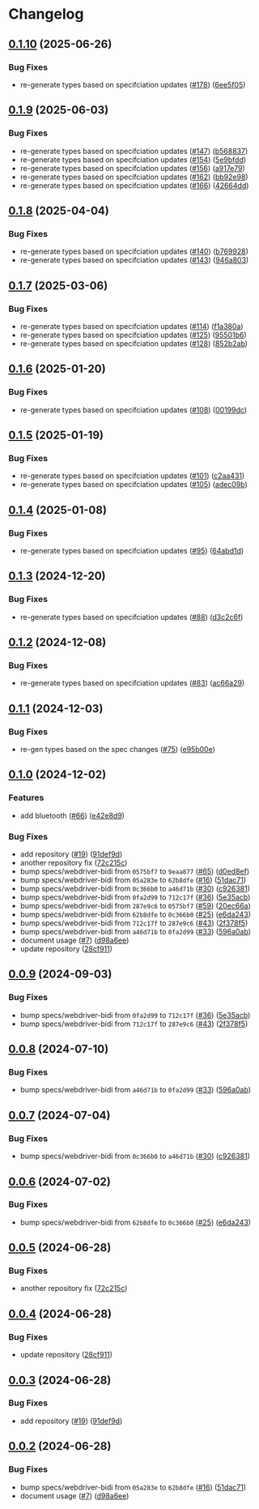 # Changelog

## [0.1.10](https://github.com/GoogleChromeLabs/webdriver-bidi-protocol/compare/webdriver-bidi-protocol-v0.1.9...webdriver-bidi-protocol-v0.1.10) (2025-06-26)


### Bug Fixes

* re-generate types based on specifciation updates ([#178](https://github.com/GoogleChromeLabs/webdriver-bidi-protocol/issues/178)) ([6ee5f05](https://github.com/GoogleChromeLabs/webdriver-bidi-protocol/commit/6ee5f05ae9298e59ff34c4859543bebcc4ad658d))

## [0.1.9](https://github.com/GoogleChromeLabs/webdriver-bidi-protocol/compare/webdriver-bidi-protocol-v0.1.8...webdriver-bidi-protocol-v0.1.9) (2025-06-03)


### Bug Fixes

* re-generate types based on specifciation updates ([#147](https://github.com/GoogleChromeLabs/webdriver-bidi-protocol/issues/147)) ([b568837](https://github.com/GoogleChromeLabs/webdriver-bidi-protocol/commit/b5688371c4ce32b6d62ff6b1a08854f0c000bcbe))
* re-generate types based on specifciation updates ([#154](https://github.com/GoogleChromeLabs/webdriver-bidi-protocol/issues/154)) ([5e9bfdd](https://github.com/GoogleChromeLabs/webdriver-bidi-protocol/commit/5e9bfdde05a80e6852dbd81ac4e124702765b11c))
* re-generate types based on specifciation updates ([#156](https://github.com/GoogleChromeLabs/webdriver-bidi-protocol/issues/156)) ([a917e79](https://github.com/GoogleChromeLabs/webdriver-bidi-protocol/commit/a917e79b9abd17e312c52227310bfe8aa7e21abb))
* re-generate types based on specifciation updates ([#162](https://github.com/GoogleChromeLabs/webdriver-bidi-protocol/issues/162)) ([bb92e98](https://github.com/GoogleChromeLabs/webdriver-bidi-protocol/commit/bb92e98a232b060cc94a058fef92e10d8f8d6601))
* re-generate types based on specifciation updates ([#166](https://github.com/GoogleChromeLabs/webdriver-bidi-protocol/issues/166)) ([42664dd](https://github.com/GoogleChromeLabs/webdriver-bidi-protocol/commit/42664dd5c7401588e55dda5573c3b7096f700953))

## [0.1.8](https://github.com/GoogleChromeLabs/webdriver-bidi-protocol/compare/webdriver-bidi-protocol-v0.1.7...webdriver-bidi-protocol-v0.1.8) (2025-04-04)


### Bug Fixes

* re-generate types based on specifciation updates ([#140](https://github.com/GoogleChromeLabs/webdriver-bidi-protocol/issues/140)) ([b769928](https://github.com/GoogleChromeLabs/webdriver-bidi-protocol/commit/b769928b05cfc936a949384cc7b345f995895b54))
* re-generate types based on specifciation updates ([#143](https://github.com/GoogleChromeLabs/webdriver-bidi-protocol/issues/143)) ([946a803](https://github.com/GoogleChromeLabs/webdriver-bidi-protocol/commit/946a80305ad8c226519667a3c4d6bfc84d7a8fe1))

## [0.1.7](https://github.com/GoogleChromeLabs/webdriver-bidi-protocol/compare/webdriver-bidi-protocol-v0.1.6...webdriver-bidi-protocol-v0.1.7) (2025-03-06)


### Bug Fixes

* re-generate types based on specifciation updates ([#114](https://github.com/GoogleChromeLabs/webdriver-bidi-protocol/issues/114)) ([f1a380a](https://github.com/GoogleChromeLabs/webdriver-bidi-protocol/commit/f1a380afeebcb5f9a2ab66732f0971336c80bb0e))
* re-generate types based on specifciation updates ([#125](https://github.com/GoogleChromeLabs/webdriver-bidi-protocol/issues/125)) ([95501b6](https://github.com/GoogleChromeLabs/webdriver-bidi-protocol/commit/95501b6d1a81516aa55cd84af1a5d3f8c060174a))
* re-generate types based on specifciation updates ([#128](https://github.com/GoogleChromeLabs/webdriver-bidi-protocol/issues/128)) ([852b2ab](https://github.com/GoogleChromeLabs/webdriver-bidi-protocol/commit/852b2abfacb13c969f82f9507cccb50a2bbfeca0))

## [0.1.6](https://github.com/GoogleChromeLabs/webdriver-bidi-protocol/compare/webdriver-bidi-protocol-v0.1.5...webdriver-bidi-protocol-v0.1.6) (2025-01-20)


### Bug Fixes

* re-generate types based on specifciation updates ([#108](https://github.com/GoogleChromeLabs/webdriver-bidi-protocol/issues/108)) ([00199dc](https://github.com/GoogleChromeLabs/webdriver-bidi-protocol/commit/00199dc6e53e35cb12e1e67ce441a2d06f87e9ae))

## [0.1.5](https://github.com/GoogleChromeLabs/webdriver-bidi-protocol/compare/webdriver-bidi-protocol-v0.1.4...webdriver-bidi-protocol-v0.1.5) (2025-01-19)


### Bug Fixes

* re-generate types based on specifciation updates ([#101](https://github.com/GoogleChromeLabs/webdriver-bidi-protocol/issues/101)) ([c2aa431](https://github.com/GoogleChromeLabs/webdriver-bidi-protocol/commit/c2aa431b0e7fe5c229f51d7b549fb6eb51009087))
* re-generate types based on specifciation updates ([#105](https://github.com/GoogleChromeLabs/webdriver-bidi-protocol/issues/105)) ([adec09b](https://github.com/GoogleChromeLabs/webdriver-bidi-protocol/commit/adec09b1c6fc6a29952a9c0a641ebd5d22f7370d))

## [0.1.4](https://github.com/GoogleChromeLabs/webdriver-bidi-protocol/compare/webdriver-bidi-protocol-v0.1.3...webdriver-bidi-protocol-v0.1.4) (2025-01-08)


### Bug Fixes

* re-generate types based on specifciation updates ([#95](https://github.com/GoogleChromeLabs/webdriver-bidi-protocol/issues/95)) ([64abd1d](https://github.com/GoogleChromeLabs/webdriver-bidi-protocol/commit/64abd1d65d99e75d7ec1e885fe22c0f093323843))

## [0.1.3](https://github.com/GoogleChromeLabs/webdriver-bidi-protocol/compare/webdriver-bidi-protocol-v0.1.2...webdriver-bidi-protocol-v0.1.3) (2024-12-20)


### Bug Fixes

* re-generate types based on specifciation updates ([#88](https://github.com/GoogleChromeLabs/webdriver-bidi-protocol/issues/88)) ([d3c2c6f](https://github.com/GoogleChromeLabs/webdriver-bidi-protocol/commit/d3c2c6fcf973551d4bef5cbee5291e3581ae257c))

## [0.1.2](https://github.com/GoogleChromeLabs/webdriver-bidi-protocol/compare/webdriver-bidi-protocol-v0.1.1...webdriver-bidi-protocol-v0.1.2) (2024-12-08)


### Bug Fixes

* re-generate types based on specifciation updates ([#83](https://github.com/GoogleChromeLabs/webdriver-bidi-protocol/issues/83)) ([ac66a29](https://github.com/GoogleChromeLabs/webdriver-bidi-protocol/commit/ac66a29bc3396c2bdabb133d5dfb63fc2b029add))

## [0.1.1](https://github.com/GoogleChromeLabs/webdriver-bidi-protocol/compare/webdriver-bidi-protocol-v0.1.0...webdriver-bidi-protocol-v0.1.1) (2024-12-03)


### Bug Fixes

* re-gen types based on the spec changes ([#75](https://github.com/GoogleChromeLabs/webdriver-bidi-protocol/issues/75)) ([e95b00e](https://github.com/GoogleChromeLabs/webdriver-bidi-protocol/commit/e95b00e96333781b8843325d928e75f49768f06f))

## [0.1.0](https://github.com/GoogleChromeLabs/webdriver-bidi-protocol/compare/webdriver-bidi-protocol-v0.0.9...webdriver-bidi-protocol-v0.1.0) (2024-12-02)


### Features

* add bluetooth ([#66](https://github.com/GoogleChromeLabs/webdriver-bidi-protocol/issues/66)) ([e42e8d9](https://github.com/GoogleChromeLabs/webdriver-bidi-protocol/commit/e42e8d9896540020955d81b08066bdf92ed16602))


### Bug Fixes

* add repository ([#19](https://github.com/GoogleChromeLabs/webdriver-bidi-protocol/issues/19)) ([91def9d](https://github.com/GoogleChromeLabs/webdriver-bidi-protocol/commit/91def9dd0baeab3476e7154676e40d5a709da2c3))
* another repository fix ([72c215c](https://github.com/GoogleChromeLabs/webdriver-bidi-protocol/commit/72c215cbcf76c97317deff925d1ff73732ed5bab))
* bump specs/webdriver-bidi from `0575bf7` to `9eaa877` ([#65](https://github.com/GoogleChromeLabs/webdriver-bidi-protocol/issues/65)) ([d0ed8ef](https://github.com/GoogleChromeLabs/webdriver-bidi-protocol/commit/d0ed8ef0254fb7786b5e2cd7b716aa772cc49fcd))
* bump specs/webdriver-bidi from `05a283e` to `62b8dfe` ([#16](https://github.com/GoogleChromeLabs/webdriver-bidi-protocol/issues/16)) ([51dac71](https://github.com/GoogleChromeLabs/webdriver-bidi-protocol/commit/51dac71ca4ea2e4e85eee7ba82a6a8ac7ff584a4))
* bump specs/webdriver-bidi from `0c366b0` to `a46d71b` ([#30](https://github.com/GoogleChromeLabs/webdriver-bidi-protocol/issues/30)) ([c926381](https://github.com/GoogleChromeLabs/webdriver-bidi-protocol/commit/c92638156ca8cbe36e2485fde2c3eca4b6d14cd7))
* bump specs/webdriver-bidi from `0fa2d99` to `712c17f` ([#36](https://github.com/GoogleChromeLabs/webdriver-bidi-protocol/issues/36)) ([5e35acb](https://github.com/GoogleChromeLabs/webdriver-bidi-protocol/commit/5e35acb0af5663fdace139da9648a298adf4b863))
* bump specs/webdriver-bidi from `287e9c6` to `0575bf7` ([#59](https://github.com/GoogleChromeLabs/webdriver-bidi-protocol/issues/59)) ([20ec66a](https://github.com/GoogleChromeLabs/webdriver-bidi-protocol/commit/20ec66ae46acdb49211991f603826bfbab0c0762))
* bump specs/webdriver-bidi from `62b8dfe` to `0c366b0` ([#25](https://github.com/GoogleChromeLabs/webdriver-bidi-protocol/issues/25)) ([e6da243](https://github.com/GoogleChromeLabs/webdriver-bidi-protocol/commit/e6da2439e38f2c403319ce1dbed16c9b8029667d))
* bump specs/webdriver-bidi from `712c17f` to `287e9c6` ([#43](https://github.com/GoogleChromeLabs/webdriver-bidi-protocol/issues/43)) ([2f378f5](https://github.com/GoogleChromeLabs/webdriver-bidi-protocol/commit/2f378f5890cbfec58e62f466b73fda0523083216))
* bump specs/webdriver-bidi from `a46d71b` to `0fa2d99` ([#33](https://github.com/GoogleChromeLabs/webdriver-bidi-protocol/issues/33)) ([596a0ab](https://github.com/GoogleChromeLabs/webdriver-bidi-protocol/commit/596a0ab776e061bccbc67a4fc38db4d5cce84643))
* document usage ([#7](https://github.com/GoogleChromeLabs/webdriver-bidi-protocol/issues/7)) ([d98a6ee](https://github.com/GoogleChromeLabs/webdriver-bidi-protocol/commit/d98a6ee23cbaa943440e2b40831a0c56aa0d6c18))
* update repository ([28cf911](https://github.com/GoogleChromeLabs/webdriver-bidi-protocol/commit/28cf911e59ad5b177df47d04fc012d8c9cfe7fde))

## [0.0.9](https://github.com/GoogleChromeLabs/webdriver-bidi-protocol/compare/webdriver-bidi-protocol-v0.0.8...webdriver-bidi-protocol-v0.0.9) (2024-09-03)


### Bug Fixes

* bump specs/webdriver-bidi from `0fa2d99` to `712c17f` ([#36](https://github.com/GoogleChromeLabs/webdriver-bidi-protocol/issues/36)) ([5e35acb](https://github.com/GoogleChromeLabs/webdriver-bidi-protocol/commit/5e35acb0af5663fdace139da9648a298adf4b863))
* bump specs/webdriver-bidi from `712c17f` to `287e9c6` ([#43](https://github.com/GoogleChromeLabs/webdriver-bidi-protocol/issues/43)) ([2f378f5](https://github.com/GoogleChromeLabs/webdriver-bidi-protocol/commit/2f378f5890cbfec58e62f466b73fda0523083216))

## [0.0.8](https://github.com/GoogleChromeLabs/webdriver-bidi-protocol/compare/webdriver-bidi-protocol-v0.0.7...webdriver-bidi-protocol-v0.0.8) (2024-07-10)


### Bug Fixes

* bump specs/webdriver-bidi from `a46d71b` to `0fa2d99` ([#33](https://github.com/GoogleChromeLabs/webdriver-bidi-protocol/issues/33)) ([596a0ab](https://github.com/GoogleChromeLabs/webdriver-bidi-protocol/commit/596a0ab776e061bccbc67a4fc38db4d5cce84643))

## [0.0.7](https://github.com/GoogleChromeLabs/webdriver-bidi-protocol/compare/webdriver-bidi-protocol-v0.0.6...webdriver-bidi-protocol-v0.0.7) (2024-07-04)


### Bug Fixes

* bump specs/webdriver-bidi from `0c366b0` to `a46d71b` ([#30](https://github.com/GoogleChromeLabs/webdriver-bidi-protocol/issues/30)) ([c926381](https://github.com/GoogleChromeLabs/webdriver-bidi-protocol/commit/c92638156ca8cbe36e2485fde2c3eca4b6d14cd7))

## [0.0.6](https://github.com/GoogleChromeLabs/webdriver-bidi-protocol/compare/webdriver-bidi-protocol-v0.0.5...webdriver-bidi-protocol-v0.0.6) (2024-07-02)


### Bug Fixes

* bump specs/webdriver-bidi from `62b8dfe` to `0c366b0` ([#25](https://github.com/GoogleChromeLabs/webdriver-bidi-protocol/issues/25)) ([e6da243](https://github.com/GoogleChromeLabs/webdriver-bidi-protocol/commit/e6da2439e38f2c403319ce1dbed16c9b8029667d))

## [0.0.5](https://github.com/GoogleChromeLabs/webdriver-bidi-protocol/compare/webdriver-bidi-protocol-v0.0.4...webdriver-bidi-protocol-v0.0.5) (2024-06-28)


### Bug Fixes

* another repository fix ([72c215c](https://github.com/GoogleChromeLabs/webdriver-bidi-protocol/commit/72c215cbcf76c97317deff925d1ff73732ed5bab))

## [0.0.4](https://github.com/GoogleChromeLabs/webdriver-bidi-protocol/compare/webdriver-bidi-protocol-v0.0.3...webdriver-bidi-protocol-v0.0.4) (2024-06-28)


### Bug Fixes

* update repository ([28cf911](https://github.com/GoogleChromeLabs/webdriver-bidi-protocol/commit/28cf911e59ad5b177df47d04fc012d8c9cfe7fde))

## [0.0.3](https://github.com/GoogleChromeLabs/webdriver-bidi-protocol/compare/webdriver-bidi-protocol-v0.0.2...webdriver-bidi-protocol-v0.0.3) (2024-06-28)


### Bug Fixes

* add repository ([#19](https://github.com/GoogleChromeLabs/webdriver-bidi-protocol/issues/19)) ([91def9d](https://github.com/GoogleChromeLabs/webdriver-bidi-protocol/commit/91def9dd0baeab3476e7154676e40d5a709da2c3))

## [0.0.2](https://github.com/GoogleChromeLabs/webdriver-bidi-protocol/compare/webdriver-bidi-protocol-v0.0.1...webdriver-bidi-protocol-v0.0.2) (2024-06-28)


### Bug Fixes

* bump specs/webdriver-bidi from `05a283e` to `62b8dfe` ([#16](https://github.com/GoogleChromeLabs/webdriver-bidi-protocol/issues/16)) ([51dac71](https://github.com/GoogleChromeLabs/webdriver-bidi-protocol/commit/51dac71ca4ea2e4e85eee7ba82a6a8ac7ff584a4))
* document usage ([#7](https://github.com/GoogleChromeLabs/webdriver-bidi-protocol/issues/7)) ([d98a6ee](https://github.com/GoogleChromeLabs/webdriver-bidi-protocol/commit/d98a6ee23cbaa943440e2b40831a0c56aa0d6c18))
